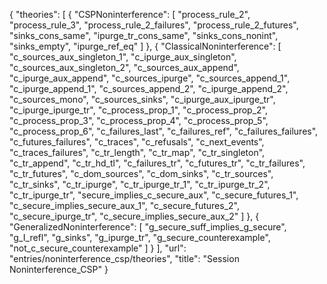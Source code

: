 {
    "theories": [
        {
            "CSPNoninterference": [
                "process_rule_2",
                "process_rule_3",
                "process_rule_2_failures",
                "process_rule_2_futures",
                "sinks_cons_same",
                "ipurge_tr_cons_same",
                "sinks_cons_nonint",
                "sinks_empty",
                "ipurge_ref_eq"
            ]
        },
        {
            "ClassicalNoninterference": [
                "c_sources_aux_singleton_1",
                "c_ipurge_aux_singleton",
                "c_sources_aux_singleton_2",
                "c_sources_aux_append",
                "c_ipurge_aux_append",
                "c_sources_ipurge",
                "c_sources_append_1",
                "c_ipurge_append_1",
                "c_sources_append_2",
                "c_ipurge_append_2",
                "c_sources_mono",
                "c_sources_sinks",
                "c_ipurge_aux_ipurge_tr",
                "c_ipurge_ipurge_tr",
                "c_process_prop_1",
                "c_process_prop_2",
                "c_process_prop_3",
                "c_process_prop_4",
                "c_process_prop_5",
                "c_process_prop_6",
                "c_failures_last",
                "c_failures_ref",
                "c_failures_failures",
                "c_futures_failures",
                "c_traces",
                "c_refusals",
                "c_next_events",
                "c_traces_failures",
                "c_tr_length",
                "c_tr_map",
                "c_tr_singleton",
                "c_tr_append",
                "c_tr_hd_tl",
                "c_failures_tr",
                "c_futures_tr",
                "c_tr_failures",
                "c_tr_futures",
                "c_dom_sources",
                "c_dom_sinks",
                "c_tr_sources",
                "c_tr_sinks",
                "c_tr_ipurge",
                "c_tr_ipurge_tr_1",
                "c_tr_ipurge_tr_2",
                "c_tr_ipurge_tr",
                "secure_implies_c_secure_aux",
                "c_secure_futures_1",
                "c_secure_implies_secure_aux_1",
                "c_secure_futures_2",
                "c_secure_ipurge_tr",
                "c_secure_implies_secure_aux_2"
            ]
        },
        {
            "GeneralizedNoninterference": [
                "g_secure_suff_implies_g_secure",
                "g_I_refl",
                "g_sinks",
                "g_ipurge_tr",
                "g_secure_counterexample",
                "not_c_secure_counterexample"
            ]
        }
    ],
    "url": "entries/noninterference_csp/theories",
    "title": "Session Noninterference_CSP"
}